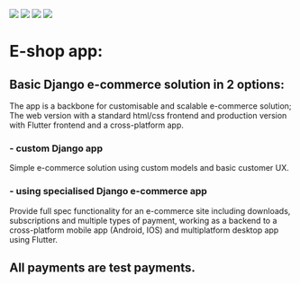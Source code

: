 <a href="https://github.com/Marysia-Software-Limited/E_commerce_basic/blob/main/LICENSE"><img src="https://img.shields.io/badge/license-GPL--3.0-brightgreen"></a>    <a href="https://docs.python.org/3.11/index.html"><img src="https://img.shields.io/badge/python-3.11-blue"></a>  <a href="https://docs.djangoproject.com/en/4.1/releases/4.1/"><img src="https://img.shields.io/badge/Django-%3E4.1-blue"></a>     <img src="https://img.shields.io/github/last-commit/Marysia-Software-Limited/E_commerce_basic">

# E-shop app:
## Basic Django e-commerce solution in 2 options: 

The app is a backbone for customisable and scalable e-commerce solution;
The web version with a standard html/css frontend 
and production version with Flutter frontend and a cross-platform app.

### - custom Django app

Simple e-commerce solution using custom models and basic customer UX.

### - using specialised Django e-commerce app

Provide full spec functionality for an e-commerce site
including downloads, subscriptions and multiple types of payment, working as a backend to a cross-platform
mobile app (Android, IOS) and multiplatform desktop app using Flutter.

## All payments are test payments.
